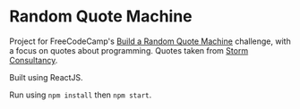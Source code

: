 # Random Quote Machine

Project for FreeCodeCamp's [Build a Random Quote Machine](https://www.freecodecamp.org/challenges/build-a-random-quote-machine) challenge, with a focus on quotes about programming. Quotes taken from [Storm Consultancy](http://quotes.stormconsultancy.co.uk/api).

Built using ReactJS.

Run using `npm install` then `npm start`.
